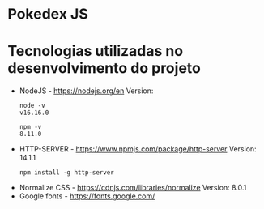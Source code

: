 # Pokedex JS


# Tecnologias utilizadas no desenvolvimento do projeto
- NodeJS - https://nodejs.org/en
    Version: 
    ```node
    node -v
    v16.16.0

    npm -v
    8.11.0
    ```
- HTTP-SERVER - https://www.npmjs.com/package/http-server
    Version: 14.1.1
    ```node
    npm install -g http-server
    ```
- Normalize CSS - https://cdnjs.com/libraries/normalize
    Version: 8.0.1
- Google fonts - https://fonts.google.com/